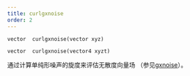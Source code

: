 ```yaml
---
title: curlgxnoise
order: 2
---
```


`vector  curlgxnoise(vector xyz)`

`vector  curlgxnoise(vector4 xyzt)`

通过计算单纯形噪声的旋度来评估无散度向量场
（参见[gxnoise](/zh-cn/houdini-vex/noise-and-randomness/gxnoise "评估单纯形噪声场")）。
